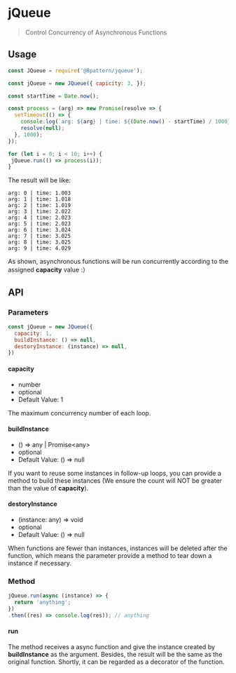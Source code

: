 # jQueue
> Control Concurrency of Asynchronous Functions

## Usage
```javascript
const JQueue = require('@8pattern/jqueue');

const jQueue = new JQueue({ capicity: 3, });

const startTime = Date.now();

const process = (arg) => new Promise(resolve => {
  setTimeout(() => { 
    console.log(`arg: ${arg} | time: ${(Date.now() - startTime) / 1000}`);
    resolve(null);
  }, 1000);
});

for (let i = 0; i < 10; i++) {
 jQueue.run(() => process(i));
}
```

The result will be like:
```
arg: 0 | time: 1.003
arg: 1 | time: 1.018
arg: 2 | time: 1.019
arg: 3 | time: 2.022
arg: 4 | time: 2.023
arg: 5 | time: 2.023
arg: 6 | time: 3.024
arg: 7 | time: 3.025
arg: 8 | time: 3.025
arg: 9 | time: 4.029
```
As shown, asynchronous functions will be run concurrently according to the assigned **capacity** value :）

## API
### Parameters
```javascript
const jQueue = new JQueue({
  capacity: 1,
  buildInstance: () => null,
  destoryInstance: (instance) => null,
})
```
#### **capacity**
  + number 
  + optional
  + Default Value: 1

  The maximum concurrency number of each loop.

#### **buildInstance**
  + () => any | Promise&lt;any&gt;
  + optional
  + Default Value: () => null
  
If you want to reuse some instances in follow-up loops, you can provide a method to build these instances (We ensure the count will NOT be greater than the value of **capacity**).

#### **destoryInstance**
  + (instance: any) => void
  + optional
  + Default Value: () => null
  
When functions are fewer than instances, instances will be deleted after the function, which means the parameter provide a method to tear down a instance if necessary.

### Method
```javascript
jQueue.run(async (instance) => {
  return 'anything';
})
.then((res) => console.log(res)); // anything
```
#### **run**
The method receives a async function and give the instance created by **buildInstance** as the argument. Besides, the result will be the same as the original function. Shortly, it can be regarded as a decorator of the function.
